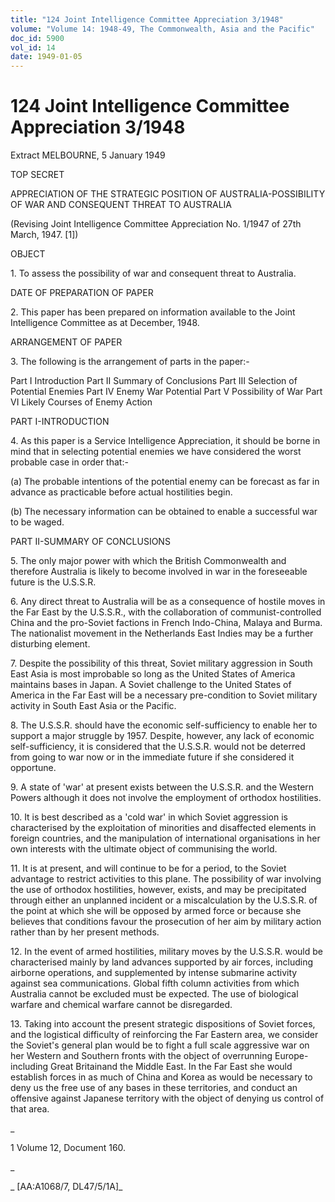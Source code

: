 ```yaml
---
title: "124 Joint Intelligence Committee Appreciation 3/1948"
volume: "Volume 14: 1948-49, The Commonwealth, Asia and the Pacific"
doc_id: 5900
vol_id: 14
date: 1949-01-05
---
```


# 124 Joint Intelligence Committee Appreciation 3/1948

Extract MELBOURNE, 5 January 1949

TOP SECRET

APPRECIATION OF THE STRATEGIC POSITION OF AUSTRALIA-POSSIBILITY OF WAR AND CONSEQUENT THREAT TO AUSTRALIA

(Revising Joint Intelligence Committee Appreciation No. 1/1947 of 27th March, 1947. [1])

OBJECT

1\. To assess the possibility of war and consequent threat to Australia.

DATE OF PREPARATION OF PAPER

2\. This paper has been prepared on information available to the Joint Intelligence Committee as at December, 1948.

ARRANGEMENT OF PAPER

3\. The following is the arrangement of parts in the paper:-

Part I Introduction Part II Summary of Conclusions Part III Selection of Potential Enemies Part IV Enemy War Potential Part V Possibility of War Part VI Likely Courses of Enemy Action

PART I-INTRODUCTION

4\. As this paper is a Service Intelligence Appreciation, it should be borne in mind that in selecting potential enemies we have considered the worst probable case in order that:-

(a) The probable intentions of the potential enemy can be forecast as far in advance as practicable before actual hostilities begin.

(b) The necessary information can be obtained to enable a successful war to be waged.

PART II-SUMMARY OF CONCLUSIONS

5\. The only major power with which the British Commonwealth and therefore Australia is likely to become involved in war in the foreseeable future is the U.S.S.R.

6\. Any direct threat to Australia will be as a consequence of hostile moves in the Far East by the U.S.S.R., with the collaboration of communist-controlled China and the pro-Soviet factions in French Indo-China, Malaya and Burma. The nationalist movement in the Netherlands East Indies may be a further disturbing element.

7\. Despite the possibility of this threat, Soviet military aggression in South East Asia is most improbable so long as the United States of America maintains bases in Japan. A Soviet challenge to the United States of America in the Far East will be a necessary pre-condition to Soviet military activity in South East Asia or the Pacific.

8\. The U.S.S.R. should have the economic self-sufficiency to enable her to support a major struggle by 1957. Despite, however, any lack of economic self-sufficiency, it is considered that the U.S.S.R. would not be deterred from going to war now or in the immediate future if she considered it opportune.

9\. A state of 'war' at present exists between the U.S.S.R. and the Western Powers although it does not involve the employment of orthodox hostilities.

10\. It is best described as a 'cold war' in which Soviet aggression is characterised by the exploitation of minorities and disaffected elements in foreign countries, and the manipulation of international organisations in her own interests with the ultimate object of communising the world.

11\. It is at present, and will continue to be for a period, to the Soviet advantage to restrict activities to this plane. The possibility of war involving the use of orthodox hostilities, however, exists, and may be precipitated through either an unplanned incident or a miscalculation by the U.S.S.R. of the point at which she will be opposed by armed force or because she believes that conditions favour the prosecution of her aim by military action rather than by her present methods.

12\. In the event of armed hostilities, military moves by the U.S.S.R. would be characterised mainly by land advances supported by air forces, including airborne operations, and supplemented by intense submarine activity against sea communications. Global fifth column activities from which Australia cannot be excluded must be expected. The use of biological warfare and chemical warfare cannot be disregarded.

13\. Taking into account the present strategic dispositions of Soviet forces, and the logistical difficulty of reinforcing the Far Eastern area, we consider the Soviet's general plan would be to fight a full scale aggressive war on her Western and Southern fronts with the object of overrunning Europe-including Great Britainand the Middle East. In the Far East she would establish forces in as much of China and Korea as would be necessary to deny us the free use of any bases in these territories, and conduct an offensive against Japanese territory with the object of denying us control of that area.

_

1 Volume 12, Document 160.

_

_ [AA:A1068/7, DL47/5/1A]_
